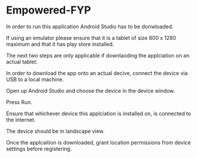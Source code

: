 # Empowered-FYP

In order to run this application Android Studio has to be donwloaded.

If using an emulator please ensure that it is a tablet of size 800 x 1280 maximum and that it has play store installed.

The next two steps are only applicable if downlaoding the applciation on an actual tablet:

In order to download the app onto an actual decive, connect the device via USB to a local machine.

Open up Android Studio and choose the device in the device window.

Press Run.

Ensure that whichever device this applciation is installed on, is connected to the internet.

The device should be in landscape view.

Once the applcaition is downloaded, grant location permissions from device settings before registering.
